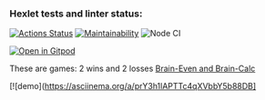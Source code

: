 ### Hexlet tests and linter status:

[![Actions Status](https://github.com/AllAGuskova/frontend-project-lvl1/workflows/hexlet-check/badge.svg)](https://github.com/AllAGuskova/frontend-project-lvl1/actions)
[![Maintainability](https://api.codeclimate.com/v1/badges/a77b22b763b9e0648e92/maintainability)](https://codeclimate.com/github/AllAGuskova/frontend-project-lvl1/maintainability)
![Node CI](https://github.com/AllAGuskova/frontend-project-lvl1/actions/workflows/github-actions-demo.yml/badge.svg)


[![Open in Gitpod](https://gitpod.io/button/open-in-gitpod.svg)](https://gitpod.io/#<your-project-url>)


These are games: 2 wins and 2 losses [Brain-Even and Brain-Calc]( https://asciinema.org/a/prY3h1lAPTTc4qXVbbY5b88DB)

[![demo](https://asciinema.org/a/prY3h1lAPTTc4qXVbbY5b88DB]
